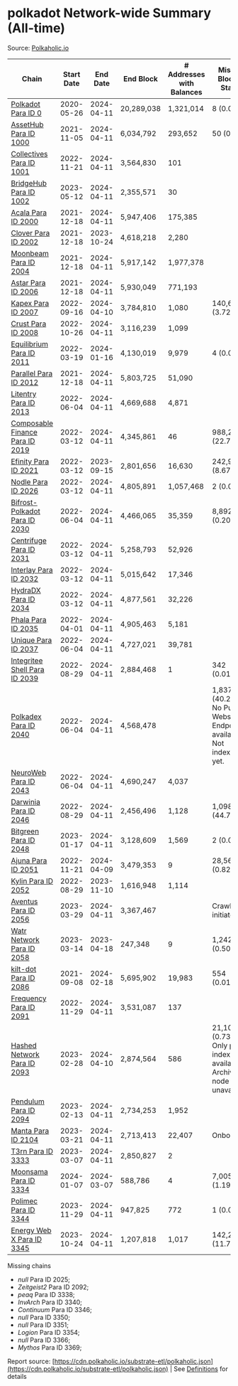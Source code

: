 # polkadot Network-wide Summary (All-time)

Source: [Polkaholic.io](https://polkaholic.io)


| Chain            | Start Date | End Date | End Block | # Addresses with Balances | Missing Blocks / Status |
| ---------------- | ---------- | ---------| --------- | ------------------------- | ----------------------- |
| [Polkadot Para ID 0](/polkadot/0-polkadot) | 2020-05-26 | 2024-04-11 | 20,289,038 |  1,321,014 | 8 (0.00%)  |
| [AssetHub Para ID 1000](/polkadot/1000-assethub) | 2021-11-05 | 2024-04-11 | 6,034,792 |  293,652 | 50 (0.00%)  |
| [Collectives Para ID 1001](/polkadot/1001-collectives) | 2022-11-21 | 2024-04-11 | 3,564,830 |  101 |    |
| [BridgeHub Para ID 1002](/polkadot/1002-bridgehub) | 2023-05-12 | 2024-04-11 | 2,355,571 |  30 |    |
| [Acala Para ID 2000](/polkadot/2000-acala) | 2021-12-18 | 2024-04-11 | 5,947,406 |  175,385 |    |
| [Clover Para ID 2002](/polkadot/2002-clover) | 2021-12-18 | 2023-10-24 | 4,618,218 |  2,280 |    |
| [Moonbeam Para ID 2004](/polkadot/2004-moonbeam) | 2021-12-18 | 2024-04-11 | 5,917,142 |  1,977,378 |    |
| [Astar Para ID 2006](/polkadot/2006-astar) | 2021-12-18 | 2024-04-11 | 5,930,049 |  771,193 |    |
| [Kapex Para ID 2007](/polkadot/2007-kapex) | 2022-09-16 | 2024-04-10 | 3,784,810 |  1,080 | 140,668 (3.72%)  |
| [Crust Para ID 2008](/polkadot/2008-crust) | 2022-10-26 | 2024-04-11 | 3,116,239 |  1,099 |    |
| [Equilibrium Para ID 2011](/polkadot/2011-equilibrium) | 2022-03-19 | 2024-01-16 | 4,130,019 |  9,979 | 4 (0.00%)  |
| [Parallel Para ID 2012](/polkadot/2012-parallel) | 2021-12-18 | 2024-04-11 | 5,803,725 |  51,090 |    |
| [Litentry Para ID 2013](/polkadot/2013-litentry) | 2022-06-04 | 2024-04-11 | 4,669,688 |  4,871 |    |
| [Composable Finance Para ID 2019](/polkadot/2019-composable) | 2022-03-12 | 2024-04-11 | 4,345,861 |  46 | 988,228 (22.74%)  |
| [Efinity Para ID 2021](/polkadot/2021-efinity) | 2022-03-12 | 2023-09-15 | 2,801,656 |  16,630 | 242,949 (8.67%)  |
| [Nodle Para ID 2026](/polkadot/2026-nodle) | 2022-03-12 | 2024-04-11 | 4,805,891 |  1,057,468 | 2 (0.00%)  |
| [Bifrost-Polkadot Para ID 2030](/polkadot/2030-bifrost) | 2022-06-04 | 2024-04-11 | 4,466,065 |  35,359 | 8,892 (0.20%)  |
| [Centrifuge Para ID 2031](/polkadot/2031-centrifuge) | 2022-03-12 | 2024-04-11 | 5,258,793 |  52,926 |    |
| [Interlay Para ID 2032](/polkadot/2032-interlay) | 2022-03-12 | 2024-04-11 | 5,015,642 |  17,346 |    |
| [HydraDX Para ID 2034](/polkadot/2034-hydradx) | 2022-03-12 | 2024-04-11 | 4,877,561 |  32,226 |    |
| [Phala Para ID 2035](/polkadot/2035-phala) | 2022-04-01 | 2024-04-11 | 4,905,463 |  5,181 |    |
| [Unique Para ID 2037](/polkadot/2037-unique) | 2022-06-04 | 2024-04-11 | 4,727,021 |  39,781 |    |
| [Integritee Shell Para ID 2039](/polkadot/2039-integritee) | 2022-08-29 | 2024-04-11 | 2,884,468 |  1 | 342 (0.01%)  |
| [Polkadex Para ID 2040](/polkadot/2040-polkadex) | 2022-06-04 | 2024-04-11 | 4,568,478 |   | 1,837,143 (40.21%) No Public Websocket Endpoint available: Not indexing yet. |
| [NeuroWeb Para ID 2043](/polkadot/2043-neuroweb) | 2022-06-04 | 2024-04-11 | 4,690,247 |  4,037 |    |
| [Darwinia Para ID 2046](/polkadot/2046-darwinia) | 2022-08-29 | 2024-04-11 | 2,456,496 |  1,128 | 1,098,047 (44.70%)  |
| [Bitgreen Para ID 2048](/polkadot/2048-bitgreen) | 2023-01-17 | 2024-04-11 | 3,128,609 |  1,569 | 2 (0.00%)  |
| [Ajuna Para ID 2051](/polkadot/2051-ajuna) | 2022-11-21 | 2024-04-09 | 3,479,353 |  9 | 28,565 (0.82%)  |
| [Kylin Para ID 2052](/polkadot/2052-kylin) | 2022-08-29 | 2023-11-10 | 1,616,948 |  1,114 |    |
| [Aventus Para ID 2056](/polkadot/2056-aventus) | 2023-03-29 | 2024-04-11 | 3,367,467 |   |   Crawling initiated |
| [Watr Network Para ID 2058](/polkadot/2058-watr) | 2023-03-14 | 2023-04-18 | 247,348 |  9 | 1,242 (0.50%)  |
| [kilt-dot Para ID 2086](/polkadot/2086-kilt) | 2021-09-08 | 2024-02-18 | 5,695,902 |  19,983 | 554 (0.01%)  |
| [Frequency Para ID 2091](/polkadot/2091-frequency) | 2022-11-29 | 2024-04-11 | 3,531,087 |  137 |    |
| [Hashed Network Para ID 2093](/polkadot/2093-hashed) | 2023-02-28 | 2024-04-10 | 2,874,564 |  586 | 21,101 (0.73%) Only partial index available: Archive node unavailable |
| [Pendulum Para ID 2094](/polkadot/2094-pendulum) | 2023-02-13 | 2024-04-11 | 2,734,253 |  1,952 |    |
| [Manta Para ID 2104](/polkadot/2104-manta) | 2023-03-21 | 2024-04-11 | 2,713,413 |  22,407 |   Onboarding |
| [T3rn Para ID 3333](/polkadot/3333-t3rn) | 2023-03-07 | 2024-04-11 | 2,850,827 |  2 |    |
| [Moonsama Para ID 3334](/polkadot/3334-moonsama) | 2024-01-07 | 2024-03-07 | 588,786 |  4 | 7,005 (1.19%)  |
| [Polimec Para ID 3344](/polkadot/3344-polimec) | 2023-11-29 | 2024-04-11 | 947,825 |  772 | 1 (0.00%)  |
| [Energy Web X Para ID 3345](/polkadot/3345-energywebx) | 2023-10-24 | 2024-04-11 | 1,207,818 |  1,017 | 142,272 (11.78%)  |

Missing chains


* *null* Para ID 2025; 
* *Zeitgeist2* Para ID 2092; 
* *peaq* Para ID 3338; 
* *InvArch* Para ID 3340; 
* *Continuum* Para ID 3346; 
* *null* Para ID 3350; 
* *null* Para ID 3351; 
* *Logion* Para ID 3354; 
* *null* Para ID 3366; 
* *Mythos* Para ID 3369; 

Report source: [https://cdn.polkaholic.io/substrate-etl/polkaholic.json](https://cdn.polkaholic.io/substrate-etl/polkaholic.json) | See [Definitions](/DEFINITIONS.md) for details
